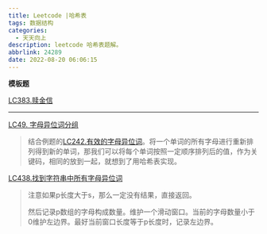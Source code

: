 ```yaml
---
title: Leetcode |哈希表
tags: 数据结构
categories:
  - 天天向上
description: leetcode 哈希表题解。
abbrlink: 24289
date: 2022-08-20 06:06:15
---
```


**模板题**

[LC383.赎金信](https://leetcode.cn/problems/ransom-note/)

---

[LC49. 字母异位词分组](https://leetcode.cn/problems/group-anagrams/)

> 结合例题的[LC242.有效的字母异位词](https://leetcode.cn/problems/valid-anagram/)。将一个单词的所有字母进行重新排列得到新的单词，那我们可以将每个单词按照一定顺序排列后的值，作为关键码，相同的放到一起，就想到了用哈希表实现。

[LC438.找到字符串中所有字母异位词](https://leetcode.cn/problems/find-all-anagrams-in-a-string)

> 注意如果p长度大于s，那么一定没有结果，直接返回。
>
> 然后记录p数组的字母构成数量。维护一个滑动窗口。当前的字母数量小于0维护左边界。最好当前窗口长度等于p长度时，记录左边界。
